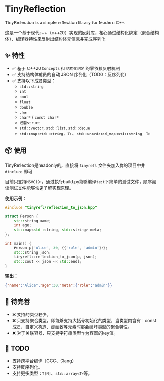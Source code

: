 # TinyReflection

TinyReflection is a simple reflection library for Modern C++.

这是一个基于现代c++（c++20）实现的反射库，核心通过结构化绑定（聚合结构体）、编译器特性来反射出结构体元信息并完成序列化

## ✨ 特性

- ✅ 基于 C++20 `Concepts` 和 `结构化绑定` 的零依赖反射机制
- ✅ 支持结构体成员的自动 JSON 序列化（TODO：反序列化）
- ✅ 支持以下成员类型：
  - `std::string`
  - `int`
  - `bool`
  - `float`
  - `double`
  - `char`
  - `char*` / `const char*`
  - `嵌套struct`
  - `std::vector`, `std::list`, `std::deque`
  - `std::map<std::string, T>`、`std::unordered_map<std::string, T>` 

## 📦 使用

TinyReflection是headonly的，直接将 `tinyrefl` 文件夹加入你的项目中并 `#include` 即可

目前只支持`MSVC19+`，通过执行build.py能够编译`test`下简单的测试文件，顺序阅读测试文件能够快速了解实现原理。

**使用示例：**

```c++
#include "tinyrefl/reflection_to_json.hpp"

struct Person {
    std::string name;
    int age;
    std::map<std::string, std::string> meta;
};

int main() {
    Person p{"Alice", 30, {{"role", "admin"}}};
    std::string json;
    tinyrefl::reflection_to_json(p, json);
    std::cout << json << std::endl;
}

```

**输出：**

```json
{"name":"Alice","age":30,"meta":{"role":"admin"}}
```

## 🚧 待完善

- ❌ 支持的类型较少。
- ❌ 只支持聚合类型，即能够支持大括号初始化的类型，当类型内含有：const成员、自定义构造、虚函数等元素时都会破坏类型的聚合特性。
- ❌ 对于关联容器，只支持字符串类型作为容器的key值。

## 🔭 TODO

- 支持跨平台编译（GCC、Clang）
- 支持反序列化。
- 支持更多类型：`T[N]`、`std::array<T>`等。